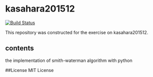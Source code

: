 # kasahara201512
[![Build Status](https://travis-ci.org/TakashiMatsuda/kasahara201512.svg?branch=master)](https://travis-ci.org/TakashiMatsuda/kasahara201512)

This repository was constructed for the exercise on kasahara201512.
## contents
the implementation of smith-waterman algorithm with python

##License
MIT License
